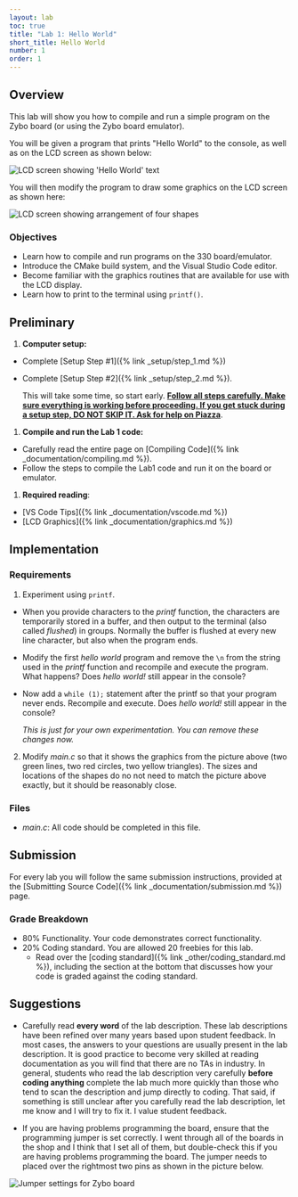 ```yaml
---
layout: lab
toc: true
title: "Lab 1: Hello World"
short_title: Hello World
number: 1
order: 1
---
```


## Overview
This lab will show you how to compile and run a simple program on the Zybo board (or using the Zybo board emulator). 

You will be given a program that prints "Hello World" to the console, as well as on the LCD screen as shown below:

<img src="{% link media/helloworld/helloworld.jpg %}" alt="LCD screen showing 'Hello World' text">


You will then modify the program to draw some graphics on the LCD screen as shown here:

<img src="{% link media/helloworld/shapes.jpg %}" alt="LCD screen showing arrangement of four shapes">


### Objectives
  - Learn how to compile and run programs on the 330 board/emulator.
  - Introduce the CMake build system, and the Visual Studio Code editor.
  - Become familiar with the graphics routines that are available for use with the LCD display.
  - Learn how to print to the terminal using `printf()`.

## Preliminary
1. **Computer setup:**
  * Complete [Setup Step #1]({% link _setup/step_1.md %})
  * Complete [Setup Step #2]({% link _setup/step_2.md %}).  

    This will take some time, so start early. <ins>**Follow all steps carefully.  Make sure everything is working before proceeding.  If you get stuck during a setup step, DO NOT SKIP IT.  Ask for help on Piazza**</ins>.

1. **Compile and run the Lab 1 code:**
  * Carefully read the entire page on [Compiling Code]({% link _documentation/compiling.md %}).  
  * Follow the steps to compile the Lab1 code and run it on the board or emulator.

1. **Required reading**:
  * [VS Code Tips]({% link _documentation/vscode.md %})
  * [LCD Graphics]({% link _documentation/graphics.md %})

## Implementation

### Requirements 
1. Experiment using `printf`.
  * When you provide characters to the *printf* function,  the characters are temporarily stored in a buffer, and then output to the terminal (also called *flushed*) in groups.  Normally the buffer is flushed at every new line character, but also when the program ends.
  * Modify the first *hello world* program and remove the `\n` from the string used in the *printf* function and recompile and execute the program. What happens? Does *hello world!* still appear in the console?
  * Now add a `while (1);` statement after the printf so that your program never ends.  Recompile and execute.  Does *hello world!* still appear in the console?

    *This is just for your own experimentation.  You can remove these changes now.*

2. Modify *main.c* so that it shows the graphics from the picture above (two green lines, two red circles, two yellow triangles).  The sizes and locations of the shapes do no not need to match the picture above exactly, but it should be reasonably close.  

### Files
  * *main.c*: All code should be completed in this file.



##  Submission
For every lab you will follow the same submission instructions, provided at the [Submitting Source Code]({% link _documentation/submission.md %}) page.

### Grade Breakdown
  * 80% Functionality. Your code demonstrates correct functionality.
  * 20% Coding standard. You are allowed 20 freebies for this lab.
    * Read over the [coding standard]({% link _other/coding_standard.md %}), including the section at the bottom that discusses how your code is graded against the coding standard.

<!--  * Pass-off (ie, correct functionality): 100%
  * Coding standard: 0%
    * You will still receive a coding standard grade out of 30 points, so that you can get feedback on your adherence to the coding standard; however, it won't affect your grade.-->



  
## Suggestions
 - Carefully read **every word** of the lab description. These lab descriptions have been refined over many years based upon student feedback. In most cases, the answers to your questions are usually present in the lab description. It is good practice to become very skilled at reading documentation as you will find that there are no TAs in industry. In general, students who read the lab description very carefully **before coding anything** complete the lab much more quickly than those who tend to scan the description and jump directly to coding. That said, if something is still unclear after you carefully read the lab description, let me know and I will try to fix it. I value student feedback.
<!-- ## Suggestions -->
 
  <!-- - I strongly advise against a "trial and error" approach when writing the code to draw the lines, circles and triangles. It takes up to a minute each time you build your code and download to the board and this adds up quickly, time-wise. A better approach is to draw a picture of the display and to determine the actual coordinates before writing any code. -->
  <!-- - The sizes of the triangles and circles don't need to match my picture exactly, but they should be reasonably close. -->
  - If you are having problems programming the board, ensure that the programming jumper is set correctly. I went through all of the boards in the shop and I think that I set all of them, but double-check this if you are having problems programming the board. The jumper needs to placed over the rightmost two pins as shown in the picture below.

<img src="{% link media/documentation/jumper_setting.jpg %}" alt="Jumper settings for Zybo board">

